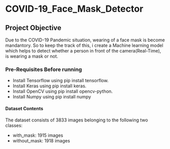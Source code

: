 # COVID-19_Face_Mask_Detector

## Project Objective 
Due to the COVID-19 Pandemic situation, wearing of a face mask is become mandantory. So to keep the track of this, i create a Machine learning model which helps to detect whether a person in front of the camera(Real-Time), is wearing a mask or not.

### Pre-Requisites Before running
* Install Tensorflow using pip install tensorflow.
* Install Keras using pip install keras.
* Install OpenCV using pip install opencv-python.
* Install Numpy using pip install numpy

#### Dataset Contents
The dataset consists of 3833 images belonging to the following two classes:
* with_mask: 1915 images
* without_mask: 1918 images
